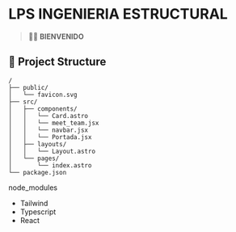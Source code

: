 # LPS INGENIERIA ESTRUCTURAL


> 🧑‍🚀 **BIENVENIDO**

## 🚀 Project Structure

```text
/
├── public/
│   └── favicon.svg
├── src/
│   ├── components/
│   │   └── Card.astro
│   │   └── meet_team.jsx
│   │   └── navbar.jsx
│   │   └── Portada.jsx
│   ├── layouts/
│   │   └── Layout.astro
│   └── pages/
│       └── index.astro
└── package.json
```

node_modules

- Tailwind
- Typescript
- React